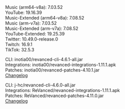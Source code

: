 Music (arm64-v8a): 7.03.52  
YouTube: 19.16.39  
Music-Extended (arm64-v8a): 7.08.52  
Music (arm-v7a): 7.03.52  
Music-Extended (arm-v7a): 7.08.52  
YouTube-Extended: 19.25.39  
Twitter: 10.49.0-release.0  
Twitch: 16.9.1  
TikTok: 32.5.3  

CLI: inotia00/revanced-cli-4.6.1-all.jar  
Integrations: inotia00/revanced-integrations-1.11.1.apk  
Patches: inotia00/revanced-patches-4.10.1.jar  
[Changelog](https://github.com/inotia00/revanced-patches/releases/tag/v4.10.1)

CLI: j-hc/revanced-cli-4.6.0-all.jar  
Integrations: ReVanced/revanced-integrations-1.11.1.apk  
Patches: ReVanced/revanced-patches-4.11.0.jar  
[Changelog](https://github.com/ReVanced/revanced-patches/releases/tag/v4.11.0)  
